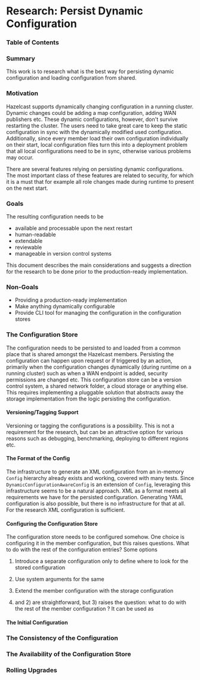 # Research: Persist Dynamic Configuration 

### Table of Contents

### Summary

This work is to research what is the best way for persisting dynamic configuration and loading configuration from
shared. 

### Motivation

Hazelcast supports dynamically changing configuration in a running cluster. Dynamic changes could be adding a map
configuration, adding WAN publishers etc. These dynamic configurations, however, don't survive restarting the cluster. 
The users need to take great care to keep the static configuration in sync with the dynamically modified used
configuration. Additionally, since every member load their own configuration individually on their start, local
configuration files turn this into a deployment problem that all local configurations need to be in sync, otherwise 
various problems may occur. 

There are several features relying on persisting dynamic configurations. The most important class of these features
are related to security, for which it is a must that for example all role changes made during runtime to present on the 
next start.   

### Goals

The resulting configuration needs to be
- available and processable upon the next restart 
- human-readable
- extendable
- reviewable
- manageable in version control systems

This document describes the main considerations and suggests a direction for the research to be done prior to the
production-ready implementation.    

### Non-Goals

- Providing a production-ready implementation
- Make anything dynamically configurable
- Provide CLI tool for managing the configuration in the configuration stores      

### The Configuration Store

The configuration needs to be persisted to and loaded from a common place that is shared amongst the Hazelcast
members. Persisting the configuration can happen upon request or if triggered by an action, primarily when the
configuration changes dynamically (during runtime on a running cluster) such as when a WAN endpoint is added, security 
permissions are changed etc. This configuration store can be a version control system, a shared network folder, a cloud 
storage or anything else. This requires implementing a pluggable solution that abstracts away the storage implementation 
from the logic persisting the configuration. 

#### Versioning/Tagging Support

Versioning or tagging the configurations is a possibility. This is not a requirement for the research, but can be an
attractive option for various reasons such as debugging, benchmarking, deploying to different regions etc.    

#### The Format of the Config

The infrastructure to generate an XML configuration from an in-memory `Config` hierarchy already exists and working, 
covered with many tests. Since `DynamicConfigurationAwareConfig` is an extension of `Config`, leveraging this
infrastructure seems to be a natural approach. XML as a format meets all requirements we have for the persisted
configuration. Generating YAML configuration is also possible, but there is no infrastructure for that at all. For
the research XML configuration is sufficient.  

#### Configuring the Configuration Store

The configuration store needs to be configured somehow. One choice is configuring it in the member configuration, but
this raises questions. What to do with the rest of the configuration entries? Some options
1) Introduce a separate configuration only to define where to look for the stored configuration
2) Use system arguments for the same
3) Extend the member configuration with the storage configuration

1) and 2) are straightforward, but 3) raises the question: what to do with the rest of the member configuration
? It can be used as         

#### The Initial Configuration



### The Consistency of the Configuration
### The Availability of the Configuration Store
### Rolling Upgrades
